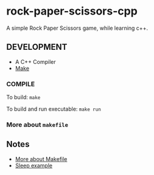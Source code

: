 # rock-paper-scissors-cpp
A simple Rock Paper Scissors game, while learning c++.

## DEVELOPMENT
* A C++ Compiler
* [Make](https://www.gnu.org/software/make/)

### COMPILE

To build:
`make`

To build and run executable:
`make run`

### More about `makefile`

## Notes
* [More about Makefile](https://stackoverflow.com/questions/2481269/how-to-make-a-simple-c-makefile)
* [Sleep example](https://www.poftut.com/what-is-sleep-function-and-how-to-use-it-in-c-program/)